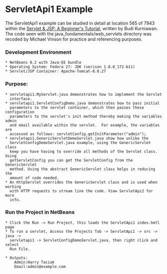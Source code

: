 ServletApi1 Example
====================

The ServletApi1 example can be studied in detail at location 565 of 7943 within
the [Servlet & JSP: A Beginner's Tutorial](https://brainysoftware.com/9781771970327),
written by Budi Kurniawan. The code seen with the java_fundamentals/web_servlets
directory was recoded by Michael Vinson for practice and referencing purposes.

### Development Environment
    * NetBeans 8.2 with Java-EE bundle
    * Operating System: Fedora 27: JDK (verison 1.8.0_172-b11)
    * Servlet/JSP Container: Apache-Tomcat-8.0.27

### Purpose:
    * servletapi1.MyServlet.java demonstrates how to implement the Servlet 
      interface.
    * servletapi1.ServletConfigDemo.java demonstrates how to pass initial
      parameters to the servlet container, which then passes these configuration
      parameters to the servlet's init method thereby making the variables admin
      and email available within the servlet.  For example, the variables are
      accessed as follows: servletConfig.getInitParameter("admin");
    * servletapi1.GenericServletDemoServlet.java show how unlike the 
      ServletConfigDemoServlet.java example, using the GenericServlet class 
      keep you have having to override all methods of the Servlet class. Using 
      getServletConfig you can get the ServletConfig from the GenericServlet 
      method. Using the abstract GenericServlet class helps in reducing the 
      amount of code needed.
    * An HttpServlet overrides the GenericServlet class and is used when working
      with HTTP requests to stream line the code. View ServletApi2 for more 
      info.

### Run the Project in NetBeans
    * Click the Run -> Run Project, this loads the ServletApi1 index.hmtl page
    * To run a servlet, Access the Projects Tab -> ServletApi1 -> src -> java ->
      servletapi1 -> ServletConfigDemoServlet.java, then right click and select
      Run File.

    * Outputs:
        Admin:Harry Taciak
        Email:admin@example.com